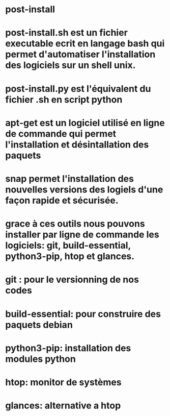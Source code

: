 # post-install


# post-install.sh est un fichier executable ecrit en langage bash qui permet d'automatiser l'installation des logiciels sur un shell unix.
# post-install.py est l'équivalent du fichier .sh en script python

# apt-get est un logiciel utilisé en ligne de commande qui permet l'installation et désintallation des paquets 

# snap permet l'installation des nouvelles versions des logiels d'une façon rapide et sécurisée.

# grace à ces outils nous pouvons installer par ligne de commande les logiciels: git, build-essential, python3-pip, htop et glances. 

# git : pour le versionning de nos codes
# build-essential: pour construire des paquets debian
# python3-pip: installation des modules python
# htop: monitor de systèmes
# glances: alternative a htop
